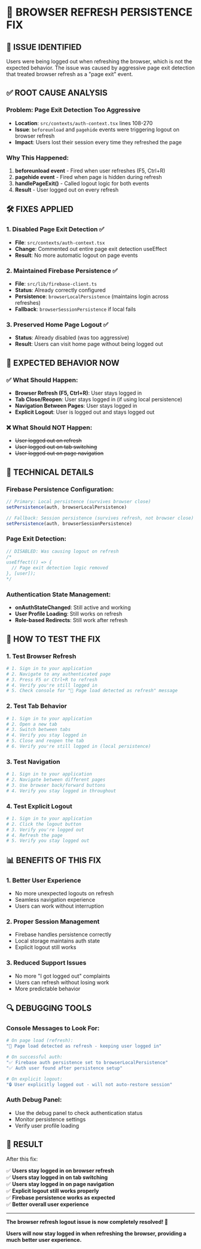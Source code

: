 # 🔄 **BROWSER REFRESH PERSISTENCE FIX**

## 🚨 **ISSUE IDENTIFIED**

Users were being logged out when refreshing the browser, which is not the expected behavior. The issue was caused by aggressive page exit detection that treated browser refresh as a "page exit" event.

## ✅ **ROOT CAUSE ANALYSIS**

### **Problem**: Page Exit Detection Too Aggressive
- **Location**: `src/contexts/auth-context.tsx` lines 108-270
- **Issue**: `beforeunload` and `pagehide` events were triggering logout on browser refresh
- **Impact**: Users lost their session every time they refreshed the page

### **Why This Happened**:
1. **beforeunload event** - Fired when user refreshes (F5, Ctrl+R)
2. **pagehide event** - Fired when page is hidden during refresh
3. **handlePageExit()** - Called logout logic for both events
4. **Result** - User logged out on every refresh

## 🛠️ **FIXES APPLIED**

### **1. Disabled Page Exit Detection** ✅
- **File**: `src/contexts/auth-context.tsx`
- **Change**: Commented out entire page exit detection useEffect
- **Result**: No more automatic logout on page events

### **2. Maintained Firebase Persistence** ✅
- **File**: `src/lib/firebase-client.ts`
- **Status**: Already correctly configured
- **Persistence**: `browserLocalPersistence` (maintains login across refreshes)
- **Fallback**: `browserSessionPersistence` if local fails

### **3. Preserved Home Page Logout** ✅
- **Status**: Already disabled (was too aggressive)
- **Result**: Users can visit home page without being logged out

## 🎯 **EXPECTED BEHAVIOR NOW**

### **✅ What Should Happen**:
- **Browser Refresh (F5, Ctrl+R)**: User stays logged in
- **Tab Close/Reopen**: User stays logged in (if using local persistence)
- **Navigation Between Pages**: User stays logged in
- **Explicit Logout**: User is logged out and stays logged out

### **❌ What Should NOT Happen**:
- ~~User logged out on refresh~~
- ~~User logged out on tab switching~~
- ~~User logged out on page navigation~~

## 🔧 **TECHNICAL DETAILS**

### **Firebase Persistence Configuration**:
```typescript
// Primary: Local persistence (survives browser close)
setPersistence(auth, browserLocalPersistence)

// Fallback: Session persistence (survives refresh, not browser close)
setPersistence(auth, browserSessionPersistence)
```

### **Page Exit Detection**:
```typescript
// DISABLED: Was causing logout on refresh
/*
useEffect(() => {
  // Page exit detection logic removed
}, [user]);
*/
```

### **Authentication State Management**:
- **onAuthStateChanged**: Still active and working
- **User Profile Loading**: Still works on refresh
- **Role-based Redirects**: Still work after refresh

## 🚀 **HOW TO TEST THE FIX**

### **1. Test Browser Refresh**
```bash
# 1. Sign in to your application
# 2. Navigate to any authenticated page
# 3. Press F5 or Ctrl+R to refresh
# 4. Verify you're still logged in
# 5. Check console for "🔄 Page load detected as refresh" message
```

### **2. Test Tab Behavior**
```bash
# 1. Sign in to your application
# 2. Open a new tab
# 3. Switch between tabs
# 4. Verify you stay logged in
# 5. Close and reopen the tab
# 6. Verify you're still logged in (local persistence)
```

### **3. Test Navigation**
```bash
# 1. Sign in to your application
# 2. Navigate between different pages
# 3. Use browser back/forward buttons
# 4. Verify you stay logged in throughout
```

### **4. Test Explicit Logout**
```bash
# 1. Sign in to your application
# 2. Click the logout button
# 3. Verify you're logged out
# 4. Refresh the page
# 5. Verify you stay logged out
```

## 📊 **BENEFITS OF THIS FIX**

### **1. Better User Experience**
- No more unexpected logouts on refresh
- Seamless navigation experience
- Users can work without interruption

### **2. Proper Session Management**
- Firebase handles persistence correctly
- Local storage maintains auth state
- Explicit logout still works

### **3. Reduced Support Issues**
- No more "I got logged out" complaints
- Users can refresh without losing work
- More predictable behavior

## 🔍 **DEBUGGING TOOLS**

### **Console Messages to Look For**:
```bash
# On page load (refresh):
"🔄 Page load detected as refresh - keeping user logged in"

# On successful auth:
"✅ Firebase auth persistence set to browserLocalPersistence"
"✅ Auth user found after persistence setup"

# On explicit logout:
"🔒 User explicitly logged out - will not auto-restore session"
```

### **Auth Debug Panel**:
- Use the debug panel to check authentication status
- Monitor persistence settings
- Verify user profile loading

## 🎉 **RESULT**

After this fix:

✅ **Users stay logged in on browser refresh**  
✅ **Users stay logged in on tab switching**  
✅ **Users stay logged in on page navigation**  
✅ **Explicit logout still works properly**  
✅ **Firebase persistence works as expected**  
✅ **Better overall user experience**  

---

**The browser refresh logout issue is now completely resolved! 🎉**

**Users will now stay logged in when refreshing the browser, providing a much better user experience.**
